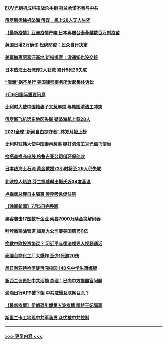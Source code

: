 #### [EUV光刻机成科技战杀手锏 荷兰承诺不售与中共](../pages/prog202/a103159203.md?t=07062351) 
#### [俄罗斯运输机坠海 俄媒：机上28人无人生还](../pages/prog202/a103159309.md?t=07062351) 
#### [【最新疫情】亚洲疫情严峻 日本再赠台泰菲越数百万剂疫苗](../pages/prog202/a103159305.md?t=07062351) 
#### [英国日增2万确诊 松绑防疫：民众自行决定](../pages/prog202/a103159290.md?t=07062351) 
#### [美军撤离阿富汗基地 新指挥官：没通知也没交接](../pages/prog202/a103159189.md?t=07062351) 
#### [日本热海土石流传2人获救 累计5死29失联](../pages/prog202/a103159176.md?t=07062351) 
#### [“滴滴”祸不单行 美国律师事务所发起集体诉讼](../pages/prog202/a103159097.md?t=07062351) 
#### [7月6日国际重要讯息](../pages/prog202/a103159053.md?t=07062351) 
#### [比利时大使中国籍妻子又惹麻烦 与韩国清洁工冲突](../pages/prog202/a103159032.md?t=07062351) 
#### [俄罗斯飞机远东地区失联 疑坠海机上载28人](../pages/prog202/a103159003.md?t=07062351) 
#### [2021全球“新闻自由掠夺者” 林郑月娥上榜](../pages/prog202/a103158994.md?t=07062351) 
#### [比利时驻韩大使中国妻再惹事 疑打清洁工耳光踢飞便当](../pages/prog202/a103158981.md?t=07062351) 
#### [捡瓶盖换充电线 格鲁吉亚公司借环保创收](../pages/prog202/a103158891.md?t=07062351) 
#### [日本热海土石流 黄金救援72小时将至 29人仍失联](../pages/prog202/a103158924.md?t=07062351) 
#### [北欧惊人热浪 芬兰挪威飙出摄氏近34度高温](../pages/prog202/a103158898.md?t=07062351) 
#### [卢森堡总理自主隔离 传呼吸急促住院](../pages/prog202/a103158862.md?t=07062351) 
#### [【晚间新闻】7月5日完整版](../pages/prog202/a103158844.md?t=07062351) 
#### [黑客袭击17国数千企业 索要7000万赎金换解码器](../pages/prog202/a103158793.md?t=07062351) 
#### [拜登撤输油管道 加拿大公司要美国赔150亿](../pages/prog202/a103158771.md?t=07062351) 
#### [挽救中欧投资协议？ 习近平与德法领导人视频通话](../pages/prog202/a103158759.md?t=07062351) 
#### [泰国台商化工厂大爆炸 至少1死逾20伤](../pages/prog202/a103158704.md?t=07062351) 
#### [尼日利亚持枪歹徒再闯校园 140名中学生遭绑架](../pages/prog202/a103158673.md?t=07062351) 
#### [新西兰议员批中共活摘 总理：已向中方提器官问题](../pages/prog202/a103158659.md?t=07062351) 
#### [滴滴出行APP被下架 中共威慑互联网巨头？](../pages/prog202/a103158586.md?t=07062351) 
#### [【最新疫情】伊朗恐引爆第五波疫情 凯特王妃隔离](../pages/prog202/a103158575.md?t=07062351) 
#### [斯里兰卡工地现中共军装男 众忧被中共控制](../pages/prog202/a103158464.md?t=07062351) 

----
#### [ >>> 更早内容 <<< ](../indexes/prog202-earlier.md)
